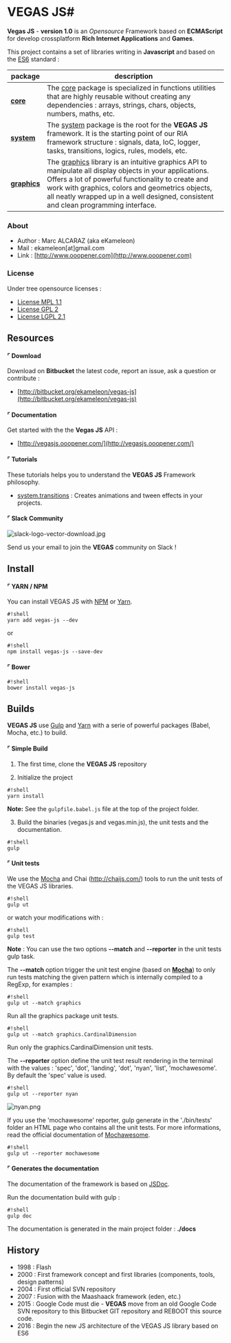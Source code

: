 # VEGAS JS#

**Vegas JS** - **version 1.0** is an *Opensource* Framework based on **ECMAScript** for develop crossplatform **Rich Internet Applications** and **Games**.

This project contains a set of libraries writing in **Javascript** and based on the [ES6](http://es6-features.org/) standard :

| package  | description                                                                                                                                                                                                                                                                                                                                         |
|----------|-----------------------------------------------------------------------------------------------------------------------------------------------------------------------------------------------------------------------------------------------------------------------------------------------------------------------------------------------------|
| **[core](http://vegasjs.ooopener.com/core.html)**     | The [core](http://vegasjs.ooopener.com/core.html) package is specialized in functions utilities that are highly reusable without creating any dependencies : arrays, strings, chars, objects, numbers, maths, etc.                                                                                                                                                                                          |
| **[system](http://vegasjs.ooopener.com/system.html)**   | The [system](http://vegasjs.ooopener.com/system.html) package is the root for the **VEGAS JS** framework. It is the starting point of our RIA framework structure : signals, data, IoC, logger, tasks, transitions, logics, rules, models, etc.                                                                                                                                                                              |
| **[graphics](http://vegasjs.ooopener.com/graphics.html)** | The [graphics](http://vegasjs.ooopener.com/graphics.html) library is an intuitive graphics API to manipulate all display objects in your applications. Offers a lot of powerful functionality to create and work with graphics, colors and geometrics objects, all neatly wrapped up in a well designed, consistent and clean programming interface. |

### About

 * Author : Marc ALCARAZ (aka eKameleon)
 * Mail : ekameleon[at]gmail.com
 * Link : [http://www.ooopener.com](http://www.ooopener.com)

### License

Under tree opensource licenses :

 * [License MPL 1.1](http://www.mozilla.org/MPL/MPL-1.1.html)
 * [License GPL 2](http://www.gnu.org/licenses/gpl-2.0.html)
 * [License LGPL 2.1](http://www.gnu.org/licenses/lgpl-2.1.html)

## Resources

#### ⌜ Download

Download on **Bitbucket** the latest code, report an issue, ask a question or contribute :

 * [http://bitbucket.org/ekameleon/vegas-js](http://bitbucket.org/ekameleon/vegas-js)

#### ⌜ Documentation

Get started with the the **Vegas JS** API :

 * [http://vegasjs.ooopener.com/](http://vegasjs.ooopener.com/)

#### ⌜ Tutorials

These tutorials helps you to understand the **VEGAS JS** Framework philosophy.

* [system.transitions](https://bitbucket.org/ekameleon/vegas-js/wiki/system.transitions) : Creates animations and tween effects in your projects.

#### ⌜ Slack Community

![slack-logo-vector-download.jpg](https://bitbucket.org/repo/AEbB9b/images/3509366499-slack-logo-vector-download.jpg)

Send us your email to join the **VEGAS** community on Slack !

## Install

#### ⌜ YARN / NPM

You can install VEGAS JS with [NPM](https://www.npmjs.com/package/vegas-js) or [Yarn](https://yarnpkg.com/).

```
#!shell
yarn add vegas-js --dev
```

or

```
#!shell
npm install vegas-js --save-dev
```

#### ⌜ Bower

```
#!shell
bower install vegas-js
```

## Builds

**VEGAS JS** use [Gulp](http://gulpjs.com/) and [Yarn](https://yarnpkg.com/) with a serie of powerful packages (Babel, Mocha, etc.) to build.


#### ⌜ Simple Build

1. The first time, clone the **VEGAS JS** repository

2. Initialize the project
```
#!shell
yarn install
```

**Note:** See the <code>gulpfile.babel.js</code> file at the top of the project folder.

3. Build the binaries (vegas.js and vegas.min.js), the unit tests and the documentation.
```
#!shell
gulp
```

#### ⌜ Unit tests

We use the [Mocha](https://mochajs.org) and Chai (http://chaijs.com/) tools to run the unit tests of the VEGAS JS libraries.

```
#!shell
gulp ut
```

or watch your modifications with :

```
#!shell
gulp test
```

**Note** : You can use the two options **--match** and **--reporter** in the unit tests gulp task.

The **--match** option trigger the unit test engine (based on **[Mocha](https://mochajs.org/)**) to only run tests matching the given pattern which is internally compiled to a RegExp, for examples :

```
#!shell
gulp ut --match graphics
```
Run all the graphics package unit tests.

```
#!shell
gulp ut --match graphics.CardinalDimension
```
Run only the graphics.CardinalDimension unit tests.


The **--reporter** option define the unit test result rendering in the terminal with the values : 'spec', 'dot', 'landing', 'dot', 'nyan', 'list', 'mochawesome'. By default the 'spec' value is used.

```
#!shell
gulp ut --reporter nyan
```
![nyan.png](https://bitbucket.org/repo/E9RjA6/images/3930502565-nyan.png)

If you use the 'mochawesome' reporter, gulp generate in the './bin/tests' folder an HTML page who contains all the unit tests. For more informations, read the official documentation of [Mochawesome](https://github.com/adamgruber/mochawesome).

```
#!shell
gulp ut --reporter mochawesome
```

#### ⌜ Generates the documentation

The documentation of the framework is based on [JSDoc](http://usejsdoc.org/).

Run the documentation build with gulp :
```
#!shell
gulp doc
```

The documentation is generated in the main project folder : **./docs**

## History

 * 1998 : Flash
 * 2000 : First framework concept and first libraries (components, tools, design patterns)
 * 2004 : First official SVN repository
 * 2007 : Fusion with the Maashaack framework (eden, etc.)
 * 2015 : Google Code must die - **VEGAS** move from an old Google Code SVN repository to this Bitbucket GIT repository and REBOOT this source code.
 * 2016 : Begin the new JS architecture of the VEGAS JS library based on ES6